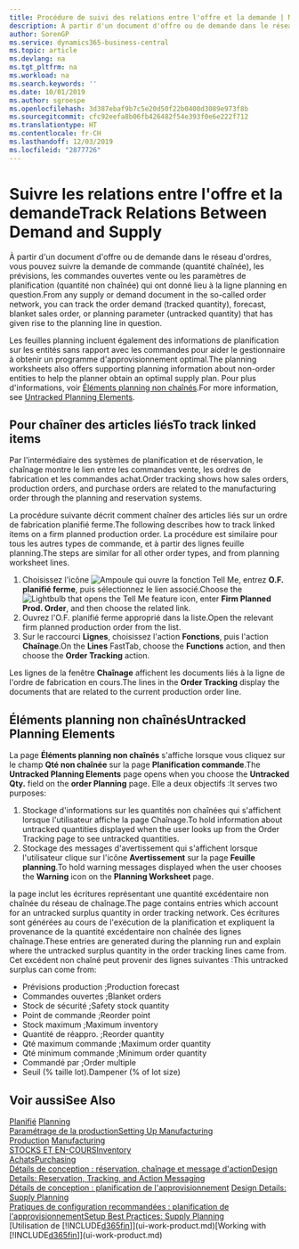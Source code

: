 ```yaml
---
title: Procédure de suivi des relations entre l'offre et la demande | Microsoft Docs
description: À partir d'un document d'offre ou de demande dans le réseau d'ordres, vous pouvez suivre la demande de commande (quantité chaînée), les prévisions, les commandes ouvertes vente ou les paramètres de planification (quantité non chaînée) qui ont donné lieu à la ligne planning en question.
author: SorenGP
ms.service: dynamics365-business-central
ms.topic: article
ms.devlang: na
ms.tgt_pltfrm: na
ms.workload: na
ms.search.keywords: ''
ms.date: 10/01/2019
ms.author: sgroespe
ms.openlocfilehash: 3d387ebaf9b7c5e20d50f22b0400d3089e973f8b
ms.sourcegitcommit: cfc92eefa8b06fb426482f54e393f0e6e222f712
ms.translationtype: HT
ms.contentlocale: fr-CH
ms.lasthandoff: 12/03/2019
ms.locfileid: "2877726"
---
```

# <a name="track-relations-between-demand-and-supply"></a><span data-ttu-id="6713f-103">Suivre les relations entre l'offre et la demande</span><span class="sxs-lookup"><span data-stu-id="6713f-103">Track Relations Between Demand and Supply</span></span>
<span data-ttu-id="6713f-104">À partir d'un document d'offre ou de demande dans le réseau d'ordres, vous pouvez suivre la demande de commande (quantité chaînée), les prévisions, les commandes ouvertes vente ou les paramètres de planification (quantité non chaînée) qui ont donné lieu à la ligne planning en question.</span><span class="sxs-lookup"><span data-stu-id="6713f-104">From any supply or demand document in the so-called order network, you can track the order demand (tracked quantity), forecast, blanket sales order, or planning parameter (untracked quantity) that has given rise to the planning line in question.</span></span>

<span data-ttu-id="6713f-105">Les feuilles planning incluent également des informations de planification sur les entités sans rapport avec les commandes pour aider le gestionnaire à obtenir un programme d'approvisionnement optimal.</span><span class="sxs-lookup"><span data-stu-id="6713f-105">The planning worksheets also offers supporting planning information about non-order entities to help the planner obtain an optimal supply plan.</span></span> <span data-ttu-id="6713f-106">Pour plus d'informations, voir [Éléments planning non chaînés](production-how-track-demand-supply.md#untracked-planning-elements).</span><span class="sxs-lookup"><span data-stu-id="6713f-106">For more information, see [Untracked Planning Elements](production-how-track-demand-supply.md#untracked-planning-elements).</span></span>

## <a name="to-track-linked-items"></a><span data-ttu-id="6713f-107">Pour chaîner des articles liés</span><span class="sxs-lookup"><span data-stu-id="6713f-107">To track linked items</span></span>
<span data-ttu-id="6713f-108">Par l'intermédiaire des systèmes de planification et de réservation, le chaînage montre le lien entre les commandes vente, les ordres de fabrication et les commandes achat.</span><span class="sxs-lookup"><span data-stu-id="6713f-108">Order tracking shows how sales orders, production orders, and purchase orders are related to the manufacturing order through the planning and reservation systems.</span></span>

<span data-ttu-id="6713f-109">La procédure suivante décrit comment chaîner des articles liés sur un ordre de fabrication planifié ferme.</span><span class="sxs-lookup"><span data-stu-id="6713f-109">The following describes how to track linked items on a firm planned production order.</span></span> <span data-ttu-id="6713f-110">La procédure est similaire pour tous les autres types de commande, et à partir des lignes feuille planning.</span><span class="sxs-lookup"><span data-stu-id="6713f-110">The steps are similar for all other order types, and from planning worksheet lines.</span></span>

1. <span data-ttu-id="6713f-111">Choisissez l'icône ![Ampoule qui ouvre la fonction Tell Me](media/ui-search/search_small.png "Dites-moi ce que vous voulez faire"), entrez **O.F. planifié ferme**, puis sélectionnez le lien associé.</span><span class="sxs-lookup"><span data-stu-id="6713f-111">Choose the ![Lightbulb that opens the Tell Me feature](media/ui-search/search_small.png "Tell me what you want to do") icon, enter **Firm Planned Prod. Order**, and then choose the related link.</span></span>
2. <span data-ttu-id="6713f-112">Ouvrez l'O.F. planifié ferme approprié dans la liste.</span><span class="sxs-lookup"><span data-stu-id="6713f-112">Open the relevant firm planned production order from the list.</span></span>
3. <span data-ttu-id="6713f-113">Sur le raccourci **Lignes**, choisissez l'action **Fonctions**, puis l'action **Chaînage**.</span><span class="sxs-lookup"><span data-stu-id="6713f-113">On the **Lines** FastTab, choose the **Functions** action, and then choose the **Order Tracking** action.</span></span>

<span data-ttu-id="6713f-114">Les lignes de la fenêtre **Chaînage** affichent les documents liés à la ligne de l'ordre de fabrication en cours.</span><span class="sxs-lookup"><span data-stu-id="6713f-114">The lines in the **Order Tracking** display the documents that are related to the current production order line.</span></span>

## <a name="untracked-planning-elements"></a><span data-ttu-id="6713f-115">Éléments planning non chaînés</span><span class="sxs-lookup"><span data-stu-id="6713f-115">Untracked Planning Elements</span></span>
<span data-ttu-id="6713f-116">La page **Éléments planning non chaînés** s'affiche lorsque vous cliquez sur le champ **Qté non chaînée** sur la page **Planification commande**.</span><span class="sxs-lookup"><span data-stu-id="6713f-116">The **Untracked Planning Elements** page opens when you choose the **Untracked Qty.** field on the **order Planning** page.</span></span> <span data-ttu-id="6713f-117">Elle a deux objectifs :</span><span class="sxs-lookup"><span data-stu-id="6713f-117">It serves two purposes:</span></span>

1. <span data-ttu-id="6713f-118">Stockage d'informations sur les quantités non chaînées qui s'affichent lorsque l'utilisateur affiche la page Chaînage.</span><span class="sxs-lookup"><span data-stu-id="6713f-118">To hold information about untracked quantities displayed when the user looks up from the Order Tracking page to see untracked quantities.</span></span>
2. <span data-ttu-id="6713f-119">Stockage des messages d'avertissement qui s'affichent lorsque l'utilisateur clique sur l'icône **Avertissement** sur la page **Feuille planning**.</span><span class="sxs-lookup"><span data-stu-id="6713f-119">To hold warning messages displayed when the user chooses the **Warning** icon on the **Planning Worksheet** page.</span></span>

<span data-ttu-id="6713f-120">la page inclut les écritures représentant une quantité excédentaire non chaînée du réseau de chaînage.</span><span class="sxs-lookup"><span data-stu-id="6713f-120">The page contains entries which account for an untracked surplus quantity in order tracking network.</span></span> <span data-ttu-id="6713f-121">Ces écritures sont générées au cours de l'exécution de la planification et expliquent la provenance de la quantité excédentaire non chaînée des lignes chaînage.</span><span class="sxs-lookup"><span data-stu-id="6713f-121">These entries are generated during the planning run and explain where the untracked surplus quantity in the order tracking lines came from.</span></span> <span data-ttu-id="6713f-122">Cet excédent non chaîné peut provenir des lignes suivantes :</span><span class="sxs-lookup"><span data-stu-id="6713f-122">This untracked surplus can come from:</span></span>

- <span data-ttu-id="6713f-123">Prévisions production ;</span><span class="sxs-lookup"><span data-stu-id="6713f-123">Production forecast</span></span>
- <span data-ttu-id="6713f-124">Commandes ouvertes ;</span><span class="sxs-lookup"><span data-stu-id="6713f-124">Blanket orders</span></span>
- <span data-ttu-id="6713f-125">Stock de sécurité ;</span><span class="sxs-lookup"><span data-stu-id="6713f-125">Safety stock quantity</span></span>
- <span data-ttu-id="6713f-126">Point de commande ;</span><span class="sxs-lookup"><span data-stu-id="6713f-126">Reorder point</span></span>
- <span data-ttu-id="6713f-127">Stock maximum ;</span><span class="sxs-lookup"><span data-stu-id="6713f-127">Maximum inventory</span></span>
- <span data-ttu-id="6713f-128">Quantité de réappro. ;</span><span class="sxs-lookup"><span data-stu-id="6713f-128">Reorder quantity</span></span>
- <span data-ttu-id="6713f-129">Qté maximum commande ;</span><span class="sxs-lookup"><span data-stu-id="6713f-129">Maximum order quantity</span></span>
- <span data-ttu-id="6713f-130">Qté minimum commande ;</span><span class="sxs-lookup"><span data-stu-id="6713f-130">Minimum order quantity</span></span>
- <span data-ttu-id="6713f-131">Commandé par ;</span><span class="sxs-lookup"><span data-stu-id="6713f-131">Order multiple</span></span>
- <span data-ttu-id="6713f-132">Seuil (% taille lot).</span><span class="sxs-lookup"><span data-stu-id="6713f-132">Dampener (% of lot size)</span></span>

## <a name="see-also"></a><span data-ttu-id="6713f-133">Voir aussi</span><span class="sxs-lookup"><span data-stu-id="6713f-133">See Also</span></span>  
<span data-ttu-id="6713f-134">[Planifié](production-planning.md) </span><span class="sxs-lookup"><span data-stu-id="6713f-134">[Planning](production-planning.md) </span></span>  
[<span data-ttu-id="6713f-135">Paramétrage de la production</span><span class="sxs-lookup"><span data-stu-id="6713f-135">Setting Up Manufacturing</span></span>](production-configure-production-processes.md)  
<span data-ttu-id="6713f-136">[Production](production-manage-manufacturing.md)  </span><span class="sxs-lookup"><span data-stu-id="6713f-136">[Manufacturing](production-manage-manufacturing.md)  </span></span>  
[<span data-ttu-id="6713f-137">STOCKS ET EN-COURS</span><span class="sxs-lookup"><span data-stu-id="6713f-137">Inventory</span></span>](inventory-manage-inventory.md)  
[<span data-ttu-id="6713f-138">Achats</span><span class="sxs-lookup"><span data-stu-id="6713f-138">Purchasing</span></span>](purchasing-manage-purchasing.md)  
[<span data-ttu-id="6713f-139">Détails de conception : réservation, chaînage et message d'action</span><span class="sxs-lookup"><span data-stu-id="6713f-139">Design Details: Reservation, Tracking, and Action Messaging</span></span>](design-details-reservation-order-tracking-and-action-messaging.md)  
<span data-ttu-id="6713f-140">[Détails de conception : planification de l'approvisionnement](design-details-supply-planning.md) </span><span class="sxs-lookup"><span data-stu-id="6713f-140">[Design Details: Supply Planning](design-details-supply-planning.md) </span></span>  
[<span data-ttu-id="6713f-141">Pratiques de configuration recommandées : planification de l'approvisionnement</span><span class="sxs-lookup"><span data-stu-id="6713f-141">Setup Best Practices: Supply Planning</span></span>](setup-best-practices-supply-planning.md)  
<span data-ttu-id="6713f-142">[Utilisation de [!INCLUDE[d365fin](includes/d365fin_md.md)]](ui-work-product.md)</span><span class="sxs-lookup"><span data-stu-id="6713f-142">[Working with [!INCLUDE[d365fin](includes/d365fin_md.md)]](ui-work-product.md)</span></span>
